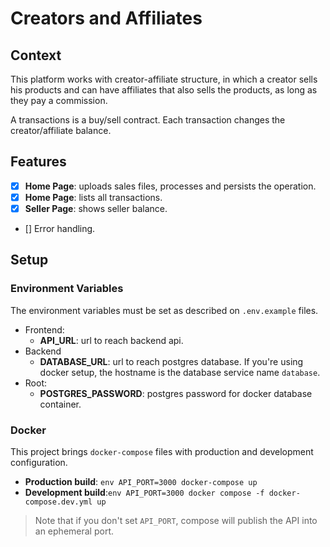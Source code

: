 # Creators and Affiliates

## Context

This platform works with creator-affiliate structure, in which a creator sells his products and can have affiliates that also sells the products, as long as they pay a commission.

A transactions is a buy/sell contract. Each transaction changes the creator/affiliate balance.

## Features

- [x] **Home Page**: uploads sales files, processes and persists the operation.
- [x] **Home Page**: lists all transactions.
- [x] **Seller Page**: shows seller balance.
- [] Error handling.

## Setup

### Environment Variables

The environment variables must be set as described on `.env.example` files. 

- Frontend:
  - **API_URL**: url to reach backend api.
- Backend
  - **DATABASE_URL**: url to reach postgres database. If you're using docker setup, the hostname is the database service name `database`.
- Root:
  - **POSTGRES_PASSWORD**: postgres password for docker database container.


### Docker

This project brings `docker-compose` files with production and development configuration.

- **Production build**: `env API_PORT=3000 docker-compose up`
- **Development build**:`env API_PORT=3000 docker compose -f docker-compose.dev.yml up`

> Note that if you don't set `API_PORT`, compose will publish the API into an ephemeral port.
